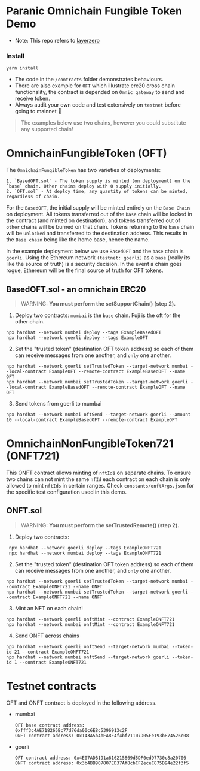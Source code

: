 # Paranic Omnichain Fungible Token Demo

* Note: This repo refers to [layerzero](https://github.com/LayerZero-Labs/solidity-examples)

 ### Install

```shell
yarn install
```

* The code in the `/contracts` folder demonstrates behaviours.
* There are also example for `OFT`  which illustrate erc20 cross chain functionality, the contract is depended on `Omnic gateway` to send and receive token.
* Always audit your own code and test extensively on `testnet` before going to mainnet 🙏

> The examples below use two chains, however you could substitute any  supported chain! 



# OmnichainFungibleToken (OFT)

The `OmnichainFungibleToken` has two varieties of deployments:

    1. `BasedOFT.sol` - The token supply is minted (on deployment) on the `base` chain. Other chains deploy with 0 supply initially. 
    2. `OFT.sol` - At deploy time, any quantity of tokens can be minted, regardless of chain.    

 For the `BasedOFT`, the initial supply will be minted entirely on the `Base Chain` on deployment. All tokens transferred out of the `base` chain will be locked in the contract (and minted on destination), and tokens transferred out of `other` chains will be burned on that chain. Tokens returning to the `base` chain will be `unlocked` and transferred to the destination address. This results in the `Base chain` being like the home base, hence the name.

In the example deployment below we use `BasedOFT` and the `base` chain is ```goerli```.
Using the Ethereum network ```(testnet: goerli)``` as a `base` (really its like the source of truth) is a security decision.
In the event a chain goes rogue, Ethereum will be the final source of truth for OFT tokens.



## BasedOFT.sol - an omnichain ERC20

> WARNING: **You must perform the setSupportChain() (step 2).**

1. Deploy two contracts:  ```mumbai``` is the `base` chain. Fuji is the oft for the other chain.

```angular2html
npx hardhat --network mumbai deploy --tags ExampleBasedOFT
npx hardhat --network goerli deploy --tags ExampleOFT
```

2. Set the "trusted token" (destination OFT token address) so each of them can receive messages from one another, and `only` one another.

```angular2html
npx hardhat --network goerli setTrustedToken --target-network mumbai --local-contract ExampleOFT --remote-contract ExampleBasedOFT --name OFT
npx hardhat --network mumbai setTrustedToken --target-network goerli --local-contract ExampleBasedOFT --remote-contract ExampleOFT --name OFT
```

3. Send tokens from goerli to mumbai

```angular2html
npx hardhat --network mumbai oftSend --target-network goerli --amount 10 --local-contract ExampleBasedOFT --remote-contract ExampleOFT
```



# OmnichainNonFungibleToken721 (ONFT721)

This ONFT contract allows minting of `nftId`s on separate chains. To ensure two chains can not mint the same `nfId` each contract on each chain is only allowed to mint `nftIds` in certain ranges. Check `constants/onftArgs.json` for the specific test configuration used in this demo.

## ONFT.sol

> WARNING: **You must perform the setTrustedRemote() (step 2).**

1. Deploy two contracts:

```angular2html
 npx hardhat --network goerli deploy --tags ExampleONFT721
 npx hardhat --network mumbai deploy --tags ExampleONFT721
```

2. Set the "trusted token" (destination OFT token address) so each of them can receive messages from one another, and `only` one another.

```angular2html
npx hardhat --network goerli setTrustedToken --target-network mumbai --contract ExampleONFT721 --name ONFT
npx hardhat --network mumbai setTrustedToken --target-network goerli --contract ExampleONFT721 --name ONFT
```

3. Mint an NFT on each chain!

```angular2html
npx hardhat --network goerli onftMint --contract ExampleONFT721
npx hardhat --network mumbai onftMint --contract ExampleONFT721
```

4. Send ONFT across chains

```angular2html
npx hardhat --network goerli onftSend --target-network mumbai --token-id 21 --contract ExampleONFT721
npx hardhat --network mumbai onftSend --target-network goerli --token-id 1 --contract ExampleONFT721 
```

# Testnet contracts

OFT and ONFT contract is deployed in the following address.

* mumbai
    ```angular2html
    OFT base contract address: 0xfff3c4AE718265Bc77d76da00c6E8c5396913c2F
    ONFT contract address: 0x143A5b4bEA8F4f4bf71107D05Fe193b874526c08
    ```
* goerli
    ```angular2html
    OFT contract address: 0x4E07ADB191a616215869d5DF0ed97730c8a20706
    ONFT contract address: 0x3b4BB907807ED37Af8cbCF2eceC875D94e22f3f5
    ```